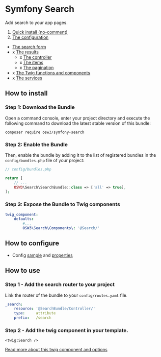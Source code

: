 # Symfony Search

Add search to your app pages.

1. [Quick install (no-comment)](./docs/install.no-comment.md)
2. [The configuration](./docs/config.md)
- [The search form](./docs/form.md)
- x [The results](./docs/results.md)
    - x [The controller](./docs/controller.md)
    - x [The items](./docs/item.md)
    - x [The pagination](./docs/pagination.md)
- x [The Twig functions and components](./docs/twig.md)
- x [The services](./docs/services.md)

## How to install

### Step 1: Download the Bundle

Open a command console, enter your project directory and execute the
following command to download the latest stable version of this bundle:

```console
composer require osw3/symfony-search
```

### Step 2: Enable the Bundle

Then, enable the bundle by adding it to the list of registered bundles
in the `config/bundles.php` file of your project:

```php 
// config/bundles.php

return [
    // ...
    OSW3\Search\SearchBundle::class => ['all' => true],
];
```

### Step 3: Expose the Bundle to Twig components

```yaml
twig_component:
    defaults:
        #...
        OSW3\Search\Components\: '@Search/'
```

## How to configure

- Config [sample](./docs/config.md#config-sample) and [properties](./docs/config.md#config-properties)

## How to use

### Step 1 - Add the search router to your project

Link the router of the bundle to your `config/routes.yaml` file.

```yaml
_search:
    resource: '@SearchBundle/Controller/'
    type:     attribute
    prefix:   /search
```

### Step 2 - Add the twig component in your template.

```twig
<twig:Search />
```

[Read more about this twig component and options](./docs/form.md)